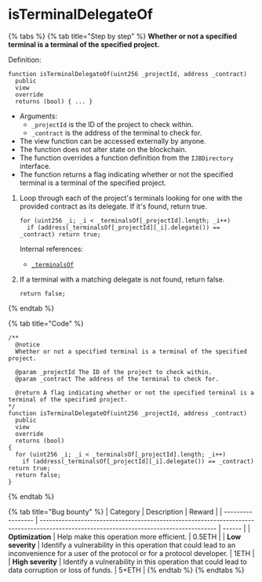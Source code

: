 # isTerminalDelegateOf

{% tabs %}
{% tab title="Step by step" %}
**Whether or not a specified terminal is a terminal of the specified project.**

Definition:

```solidity
function isTerminalDelegateOf(uint256 _projectId, address _contract)
  public
  view
  override
  returns (bool) { ... }
```

* Arguments:
  * `_projectId` is the ID of the project to check within.
  * `_contract` is the address of the terminal to check for.
* The view function can be accessed externally by anyone. 
* The function does not alter state on the blockchain.
* The function overrides a function definition from the `IJBDirectory` interface.
* The function returns a flag indicating whether or not the specified terminal is a terminal of the specified project.

1. Loop through each of the project's terminals looking for one with the provided contract as its delegate. If it's found, return true.

   ```solidity
   for (uint256 _i; _i < _terminalsOf[_projectId].length; _i++)
     if (address(_terminalsOf[_projectId][_i].delegate()) == _contract) return true;
   ```

   Internal references:

   * [`_terminalsOf`](../properties/_terminalsof.md)

2. If a terminal with a matching delegate is not found, return false.

   ```solidity
   return false;
   ```
{% endtab %}

{% tab title="Code" %}
```solidity
/** 
  @notice
  Whether or not a specified terminal is a terminal of the specified project.

  @param _projectId The ID of the project to check within.
  @param _contract The address of the terminal to check for.

  @return A flag indicating whether or not the specified terminal is a terminal of the specified project.
*/
function isTerminalDelegateOf(uint256 _projectId, address _contract)
  public
  view
  override
  returns (bool)
{
  for (uint256 _i; _i < _terminalsOf[_projectId].length; _i++)
    if (address(_terminalsOf[_projectId][_i].delegate()) == _contract) return true;
  return false;
}
```
{% endtab %}

{% tab title="Bug bounty" %}
| Category          | Description                                                                                                                            | Reward |
| ----------------- | -------------------------------------------------------------------------------------------------------------------------------------- | ------ |
| **Optimization**  | Help make this operation more efficient.                                                                                               | 0.5ETH |
| **Low severity**  | Identify a vulnerability in this operation that could lead to an inconvenience for a user of the protocol or for a protocol developer. | 1ETH   |
| **High severity** | Identify a vulnerability in this operation that could lead to data corruption or loss of funds.                                        | 5+ETH  |
{% endtab %}
{% endtabs %}
